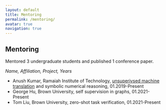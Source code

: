 ```yaml
---
layout: default
title: Mentoring
permalink: /mentoring/
avatar: true
navigation: true
---
```


## Mentoring
Mentored 3 undergraduate students and published 1 conference paper.

*Name, Affiliation, Project, Years*
- Anush Kumar, Ramaiah Institute of Technology, [unsuperivsed machine translation](/assets/papers/kumar-ranlp19.pdf) and symbolic numerical reasoning, 01.2019-Present
- George Hu, Brown University, self supervision in graphs, 01.2021-Present
- Tom Liu, Brown University, zero-shot task verification, 01.2021-Present
